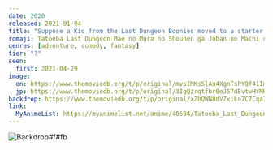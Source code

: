```yaml
---
date: 2020
released: 2021-01-04
title: "Suppose a Kid from the Last Dungeon Boonies moved to a starter town?"
romaji: Tatoeba Last Dungeon Mae no Mura no Shounen ga Joban no Machi de Kurasu Youna Monogatari
genres: [adventure, comedy, fantasy]
tier: "?"
seen:
  first: 2021-04-29
image:
  en: https://www.themoviedb.org/t/p/original/mvsIMKsSlAu4XgnTsPYQf41Im0H.jpg
  jp: https://www.themoviedb.org/t/p/original/3IgQzrqtfbr0eJ57dEvtwHYMHux.jpg
backdrop: https://www.themoviedb.org/t/p/original/xZbQWN8dVZxiLo7C7Cqa725lFc5.jpg
link:
  MyAnimeList: https://myanimelist.net/anime/40594/Tatoeba_Last_Dungeon_Mae_no_Mura_no_Shounen_ga_Joban_no_Machi_de_Kurasu_Youna_Monogatari
---
```



![Backdrop#f#fb](https://www.themoviedb.org/t/p/original/2h8NlqVl9I3UTEiQMaRwT5fwEQI.jpg "Source: TMDB")
